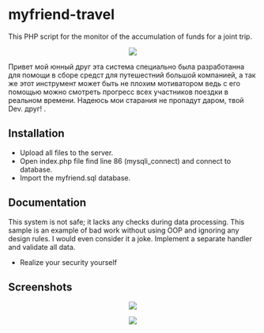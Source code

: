 # myfriend-travel
This PHP script for the monitor of the accumulation of funds for a joint trip.
<p align="center">
    <img src="https://i.ibb.co/F3Lc6S7/beach-logo-design-vector-template-56473-138.jpg">
</p>




Привет мой юнный друг эта система специально была разработанна для помощи в сборе средст для путешестний большой компанией, а так же этот инструмент может быть не плохим мотиватором ведь с его помощью можно смотреть прогресс всех участников поездки в реальном времени. Надеюсь мои старания не пропадут даром, твой Dev. друг!
.

Installation
------------

* Upload all files to the server.
* Open index.php file find line 86 (mysqli_connect) and сonnect to database.
* Import the myfriend.sql database.


Documentation
-------------
This system is not safe; it lacks any checks during data processing. This sample is an example of bad work without using OOP and ignoring any design rules. I would even consider it a joke. Implement a separate handler and validate all data.
* Realize your security yourself



Screenshots
------------
<p align="center">
    <img src="https://i.ibb.co/D8DvGHJ/image.png">
</p>
<p align="center">
    <img src="https://i.ibb.co/3mRJzkb/image.png">
</p>

